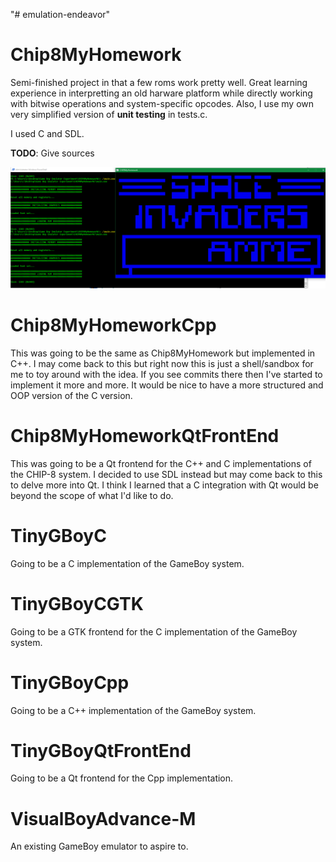 "# emulation-endeavor"

# Chip8MyHomework
Semi-finished project in that a few roms work pretty well. Great learning experience in interpretting an old harware platform while directly working with bitwise operations and system-specific opcodes. Also, I use my own very simplified version of **unit testing** in tests.c.

I used C and SDL.

**TODO**: Give sources

![alt text](https://github.com/christiancoleman/emulation-endeavor/blob/master/CHIP8MyHomeworkC/readme/chip-8-example.png "Space Invaders on my CHIP-8 emulator")

# Chip8MyHomeworkCpp
This was going to be the same as Chip8MyHomework but implemented in C++. I may come back to this but right now this is just a shell/sandbox for me to toy around with the idea. If you see commits there then I've started to implement it more and more. It would be nice to have a more structured and OOP version of the C version.

# Chip8MyHomeworkQtFrontEnd
This was going to be a Qt frontend for the C++ and C implementations of the CHIP-8 system. I decided to use SDL instead but may come back to this to delve more into Qt. I think I learned that a C integration with Qt would be beyond the scope of what I'd like to do.

# TinyGBoyC
Going to be a C implementation of the GameBoy system.

# TinyGBoyCGTK
Going to be a GTK frontend for the C implementation of the GameBoy system.

# TinyGBoyCpp
Going to be a C++ implementation of the GameBoy system.

# TinyGBoyQtFrontEnd
Going to be a Qt frontend for the Cpp implementation.

# VisualBoyAdvance-M
An existing GameBoy emulator to aspire to.